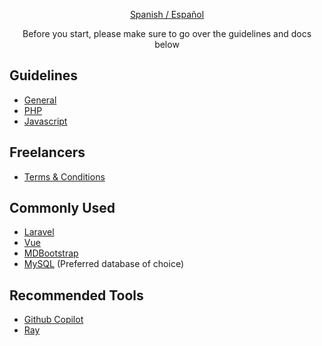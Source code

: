 <p align="center"><a href="/profile/README.es.md">Spanish / Español</a></p>

<p align="center">Before you start, please make sure to go over the guidelines and docs below</p>

## Guidelines

* [General](/guidelines/GENERAL.md)
* [PHP](/guidelines/PHP.md)
* [Javascript](/guidelines/JAVASCRIPT.md)

## Freelancers

* [Terms & Conditions](./freelancers/README.md)

## Commonly Used

* [Laravel](https://laravel.com/)
* [Vue](https://vuejs.org)
* [MDBootstrap](https://mdbootstrap.com)
* [MySQL](https://www.mysql.com) (Preferred database of choice)

## Recommended Tools

* [Github Copilot](https://github.com/features/copilot)
* [Ray](https://myray.app)
